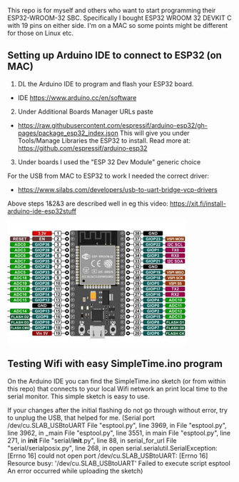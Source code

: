 This repo is for myself and others who want to start programming their ESP32-WROOM-32 SBC.
Specifically I bought ESP32 WROOM 32 DEVKIT C with 19 pins on either side.
I'm on a MAC so some points might be different for those on Linux etc.

## Setting up Arduino IDE to connect to ESP32 (on MAC)
1) DL the Arduino IDE to program and flash your ESP32 board.
- IDE https://www.arduino.cc/en/software

2) Under Additional Boards Manager URLs paste 
- https://raw.githubusercontent.com/espressif/arduino-esp32/gh-pages/package_esp32_index.json
This will give you under Tools/Manage Libraries the ESP32 to install.
Read more at: https://github.com/espressif/arduino-esp32
3) Under boards I used the "ESP 32 Dev Module" generic choice

For the USB from MAC to ESP32 to work I needed the correct driver:
- https://www.silabs.com/developers/usb-to-uart-bridge-vcp-drivers

Above steps 1&2&3 are described well in eg this video: https://xit.fi/install-arduino-ide-esp32stuff

![Pinout ESP32-WROOM-32](esp32pinout.jpg)

## Testing Wifi with easy SimpleTime.ino program
On the Arduino IDE you can find the SimpleTime.ino sketch (or from within this repo) that connects to your local Wifi network an print local time to the serial monitor. This simple sketch is easy to use.

If your changes after the initial flashing do not go through without error, try to unplug the USB, that helped for me.
(Serial port /dev/cu.SLAB_USBtoUART
  File "esptool.py", line 3969, in <module>
  File "esptool.py", line 3962, in _main
  File "esptool.py", line 3551, in main
  File "esptool.py", line 271, in __init__
  File "serial/__init__.py", line 88, in serial_for_url
  File "serial/serialposix.py", line 268, in open
serial.serialutil.SerialException: [Errno 16] could not open port /dev/cu.SLAB_USBtoUART: [Errno 16] Resource busy: '/dev/cu.SLAB_USBtoUART'
Failed to execute script esptool
An error occurred while uploading the sketch)

